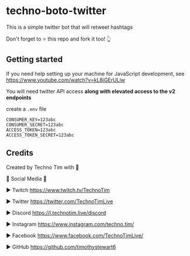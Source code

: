 # techno-boto-twitter

This is a simple twitter bot that will retweet hashtags

Don't forget to ⭐ this repo and fork it too! 👆

## Getting started

If you need help setting up your machine for JavaScript development, see <https://www.youtube.com/watch?v=kL8iGErULiw>

You will need twitter API access **along with elevated access to the v2 endpoints**

create a `.env` file

```env
CONSUMER_KEY=123abc
CONSUMER_SECRET=123abc
ACCESS_TOKEN=123abc
ACCESS_TOKEN_SECRET=123abc
```

## Credits

Created by Techno Tim with 💛

🔔 Social Media 🔔

► Twitch <https://www.twitch.tv/TechnoTim>

► Twitter  <https://twitter.com/TechnoTimLive>

► Discord <https://l.technotim.live/discord>

► Instagram <https://www.instagram.com/techno.tim/>

► Facebook <https://www.facebook.com/TechnoTimLive/>

► GitHub <https://github.com/timothystewart6>
